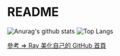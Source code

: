 # README

![Anurag's github stats](https://github-readme-stats.vercel.app/api?username=johch3n611u&theme=vue-dark)
![Top Langs](https://github-readme-stats.vercel.app/api/top-langs/?username=johch3n611u&layout=compact&theme=vue-dark)

<!-- https://stackoverflow.com/questions/4425198/can-i-create-links-with-target-blank-in-markdown -->
<a href="https://hsiangfeng.github.io/other/20210102/1186303391/" target="_blank">參考 => Ray 美化自己的 GitHub 首頁</a>

